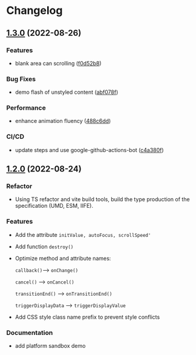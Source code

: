 # Changelog

## [1.3.0](https://github.com/onlyhom/mobile-select/compare/v1.2.0...v1.3.0) (2022-08-26)


### Features

* blank area can scrolling ([f0d52b8](https://github.com/onlyhom/mobile-select/commit/f0d52b886aa11eb136b0c99a77b30a4ae1cc411f))


### Bug Fixes

* demo flash of unstyled content ([abf078f](https://github.com/onlyhom/mobile-select/commit/abf078fe08f9270a2503ca41a036aab0ca666dc2))


### Performance

* enhance animation fluency ([488c6dd](https://github.com/onlyhom/mobile-select/commit/488c6dde47b3643fc47297ab90dbdcc0f60abf24))


### CI/CD

* update steps and use google-github-actions-bot ([c4a380f](https://github.com/onlyhom/mobile-select/commit/c4a380f4fc480c821c5a87645e49855d7f9b685f))


## [1.2.0](https://github.com/onlyhom/mobile-select/compare/v1.1.2...v1.2.0) (2022-08-24)

### Refactor

* Using TS refactor and vite build tools, build the type production of the specification (UMD, ESM, IIFE).

### Features
* Add the attribute ```initValue, autoFocus, scrollSpeed'```
* Add function ```destroy()```
* Optimize method and attribute names:    

  ```callback()```--> ```onChange()```      

  ```cancel()``` --> ```onCancel()```     

  ```transitionEnd()``` --> ```onTransitionEnd()```     

  ```triggerDisplayData``` --> ```triggerDisplayValue```   

* Add CSS style class name prefix to prevent style conflicts

### Documentation

* add platform sandbox demo


